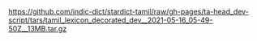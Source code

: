 https://github.com/indic-dict/stardict-tamil/raw/gh-pages/ta-head_dev-script/tars/tamil_lexicon_decorated_dev__2021-05-16_05-49-50Z__13MB.tar.gz  
